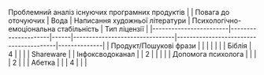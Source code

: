 Проблемний аналіз існуючих програмних продуктів
|                        | Повага до оточуючих | Вода | Написання художньої літератури | Психологічно-емоціональна стабільність | Тип ліцензії |
|------------------------|---------------------|------|--------------------------------|----------------------------------------|--------------|
| Продукт/Пошукові фрази |                     |      |                                |                                        |              |
| Біблія                 | 4                   |      |                                |                                        | Shareware    |
| Інфоксводоканал        |                     | 2    |                                |                                        |              |
| Допомога психолога     |                     |      |                                | 2                                      |              |
| Абетка                 |                     |      | 4                              |                                        |              |